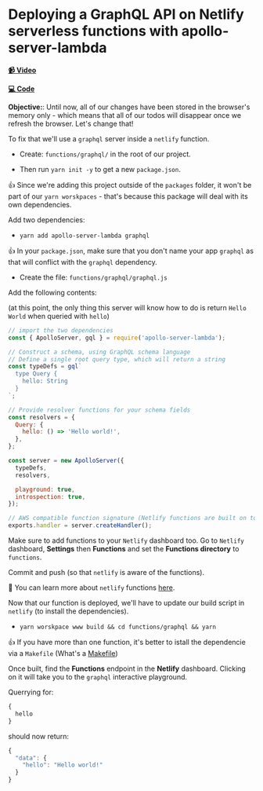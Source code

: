 # Deploying a GraphQL API on Netlify serverless functions with apollo-server-lambda

**[📹 Video](https://egghead.io/lessons/apollo-deploying-a-graphql-api-on-netlify-serverless-functions-with-apollo-server-lambda?pl=building-a-serverless-jamstack-todo-app-with-netlify-gatsby-graphql-and-faunadb-53bb)**

**[💻 Code](https://github.com/christopherbiscardi/serverless-todo-netlify-fauna-egghead/tree/f62e42fca9d6c198c9a21e36bdddcde342019652)**

**Objective:**: Until now, all of our changes have been stored in the browser's memory only - which means that all of our todos will disappear once we refresh the browser. Let's change that!

To fix that we'll use a `graphql` server inside a `netlify` function.

* Create: `functions/graphql/` in the root of our project.

* Then run `yarn init -y` to get a new `package.json`.

👍 Since we're adding this project outside of the `packages` folder, it won't be part of our `yarn worskpaces` - that's because this package will deal with its own dependencies.

Add two dependencies:

* `yarn add apollo-server-lambda graphql`

👍 In your `package.json`, make sure that you don't name your app `graphql` as that will conflict with the `graphql` dependency.

* Create the file: `functions/graphql/graphql.js`

Add the following contents:

(at this point, the only thing this server will know how to do is return `Hello World` when queried with `hello`)

```js
// import the two dependencies
const { ApolloServer, gql } = require('apollo-server-lambda');

// Construct a schema, using GraphQL schema language
// Define a single root query type, which will return a string
const typeDefs = gql`
  type Query {
    hello: String
  }
`;

// Provide resolver functions for your schema fields
const resolvers = {
  Query: {
    hello: () => 'Hello world!',
  },
};

const server = new ApolloServer({
  typeDefs,
  resolvers,

  playground: true,
  introspection: true,
});

// AWS compatible function signature (Netlify functions are built on top of AWS functions)
exports.handler = server.createHandler();
```

Make sure to add functions to your `Netlify` dashboard too. Go to `Netlify` dashboard, **Settings** then **Functions** and set the **Functions directory** to `functions`.

Commit and push (so that `netlify` is aware of the functions).

🤔 You can learn more about `netlify` functions [here](https://docs.netlify.com/functions/overview/).

Now that our function is deployed, we'll have to update our build script in `netlify` (to install the dependencies).

* `yarn worskpace www build && cd functions/graphql && yarn`

👍 If you have more than one function, it's better to istall the dependencie via a `Makefile` (What's a [Makefile](https://opensource.com/article/18/8/what-how-makefile))

Once built, find the **Functions** endpoint in the **Netlify** dashboard. Clicking on it will take you to the `graphql` interactive playground.

Querrying for:

```js
{
  hello
}
```

should now return:

```js
{
  "data": {
    "hello": "Hello world!"
  }
}
```
